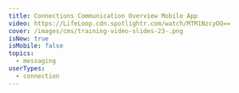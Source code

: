 ```yaml
---
title: Connections Communication Overview Mobile App
video: https://LifeLoop.cdn.spotlightr.com/watch/MTM1NzcyOQ==
cover: /images/cms/training-video-slides-23-.png
isNew: true
isMobile: false
topics:
  - messaging
userTypes:
  - connection
---
```

